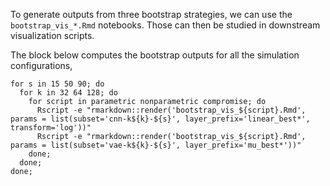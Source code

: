 
To generate outputs from three bootstrap strategies, we can use the
`bootstrap_vis_*.Rmd` notebooks. Those can then be studied in downstream
visualization scripts.

The block below computes the bootstrap outputs for all the simulation
configurations,

```
for s in 15 50 90; do
  for k in 32 64 128; do
    for script in parametric nonparametric compromise; do
      Rscript -e "rmarkdown::render('bootstrap_vis_${script}.Rmd', params = list(subset='cnn-k${k}-${s}', layer_prefix='linear_best*', transform='log'))"
      Rscript -e "rmarkdown::render('bootstrap_vis_${script}.Rmd', params = list(subset='vae-k${k}-${s}', layer_prefix='mu_best*'))"
    done;
  done;
done;
```
